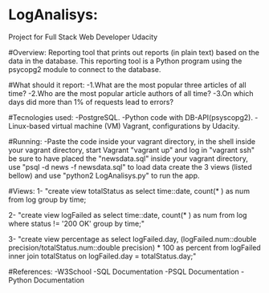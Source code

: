 # LogAnalisys:
Project for Full Stack Web Developer Udacity

#Overview:
Reporting tool that prints out reports (in plain text) based on the data in the database. This reporting tool is a Python program using the psycopg2 module to connect to the database.

#What should it report:
 -1.What are the most popular three articles of all time?
 -2.Who are the most popular article authors of all time?
 -3.On which days did more than 1% of requests lead to errors?

#Tecnologies used:
-PostgreSQL.
-Python code with DB-API(psyscopg2).
-Linux-based virtual machine (VM) Vagrant, configurations by Udacity.

#Running:
-Paste the code inside your vagrant directory, in the shell inside your vagrant directory, start Vagrant
"vagrant up" and log in "vagrant ssh" be sure to have placed the "newsdata.sql" inside your vagrant directory,
 use "psql -d news -f newsdata.sql" to load data create the 3 views (listed bellow) and use
 "python2 LogAnalisys.py" to run the app.

#Views:
1-
  "create view totalStatus as
  select time::date, count(* ) as num from
  log group by time;

2-
  "create view logFailed as
  select time::date, count(* ) as num
  from log where status != '200 OK'
  group by time;"

3-
 "create view percentage as
 select logFailed.day,
 (logFailed.num::double precision/totalStatus.num::double precision) * 100 as percent
 from logFailed
 inner join totalStatus on logFailed.day = totalStatus.day;"

#References:
-W3School
-SQL Documentation
-PSQL Documentation
-Python Documentation
